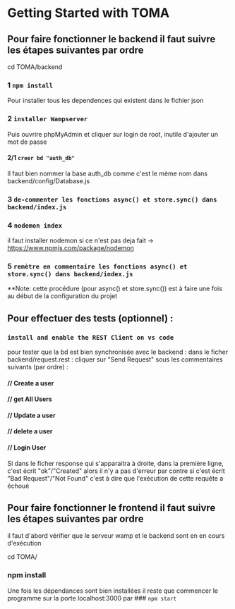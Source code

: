 # Getting Started with TOMA 

## Pour faire fonctionner le backend il faut suivre les étapes suivantes par ordre 

cd TOMA/backend

### 1 `npm install`

Pour installer tous les dependences qui existent dans le fichier json 

### 2 `installer Wampserver `

Puis ouvrire phpMyAdmin et cliquer sur login de root, inutile d'ajouter un mot de passe 

#### 2/1 `creer bd "auth_db"`

Il faut bien nommer la base auth_db comme c'est le mème nom dans backend/config/Database.js

### 3 `de-commenter les fonctions async() et store.sync() dans backend/index.js`

### 4 `nodemon index`
il faut installer nodemon si ce n'est pas deja fait -> https://www.npmjs.com/package/nodemon

### 5 `remètre en commentaire les fonctions async() et store.sync() dans backend/index.js`

**Note: cette procédure (pour async() et store.sync()) est à faire une fois au début de la configuration du projet 

## Pour effectuer des tests (optionnel) :
### `install and enable the REST Client on vs code` 
pour tester que la bd est bien synchronisée avec le backend : 
dans le ficher backend/request.rest : cliquer sur "Send Request" sous les commentaires suivants (par ordre) :
#### // Create a user
#### // get All Users
#### // Update a user
#### // delete a user
#### // Login User
Si dans le ficher response qui s'apparaitra à droite, dans la première ligne, c'est écrit "ok"/"Created" alors il n'y a pas d'erreur par contre si c'est écrit "Bad Request"/"Not Found" c'est à dire que l'exécution de cette requête a échoué



## Pour faire fonctionner le frontend il faut suivre les étapes suivantes par ordre
il faut d'abord vérifier que le serveur wamp et le backend sont en en cours d'exécution

cd TOMA/

### npm install 
Une fois les dépendances sont bien installées
il reste que commencer le programme sur la porte localhost:3000 par ### `npm start`

